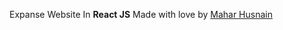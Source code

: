 Expanse Website In <b>React JS</b>
Made with love by <a attr="Hassan" href="https://github.com/hassantauqeer">Mahar Husnain</a>
